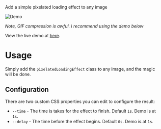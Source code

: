 Add a simple pixelated loading effect to any image

![Demo](demo.gif)

*Note, GIF compression is awful. I recommend using the demo below*

View the live demo at [here](https://timothy-gonzalez.github.io/pixelated-loading-effect).

# Usage
Simply add the `pixelatedLoadingEffect` class to any image, and the magic will be done.

## Configuration
There are two custom CSS properties you can edit to configure the result:
- `--time` - The time is takes for the effect to finish. Default `1s`. Demo is at `1s`.
- `--delay` - The time before the effect begins. Default `0s`. Demo is at `1s`.